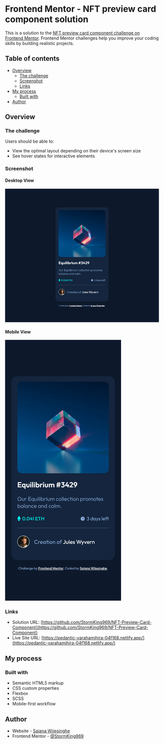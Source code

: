 # Frontend Mentor - NFT preview card component solution

This is a solution to the [NFT preview card component challenge on Frontend Mentor](https://www.frontendmentor.io/challenges/nft-preview-card-component-SbdUL_w0U). Frontend Mentor challenges help you improve your coding skills by building realistic projects. 

## Table of contents

- [Overview](#overview)
  - [The challenge](#the-challenge)
  - [Screenshot](#screenshot)
  - [Links](#links)
- [My process](#my-process)
  - [Built with](#built-with)
- [Author](#author)

## Overview

### The challenge

Users should be able to:

- View the optimal layout depending on their device's screen size
- See hover states for interactive elements

### Screenshot

#### Desktop View
![Desktop View](./screenshots/desktop.png)

#### Mobile View
![Mobile View](./screenshots/mobile.png)

### Links

- Solution URL: [https://github.com/StormKing969/NFT-Preview-Card-Component](https://github.com/StormKing969/NFT-Preview-Card-Component)
- Live Site URL: [https://pedantic-varahamihira-04f168.netlify.app/](https://pedantic-varahamihira-04f168.netlify.app/)

## My process

### Built with

- Semantic HTML5 markup
- CSS custom properties
- Flexbox
- SCSS
- Mobile-first workflow

## Author

- Website - [Sajana Wijesinghe](https://sajana-wijesinghe.com/)
- Frontend Mentor - [@StormKing969](https://www.frontendmentor.io/profile/StormKing969)